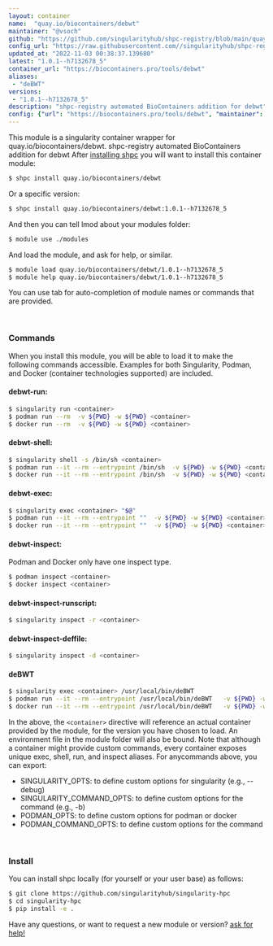 ```yaml
---
layout: container
name:  "quay.io/biocontainers/debwt"
maintainer: "@vsoch"
github: "https://github.com/singularityhub/shpc-registry/blob/main/quay.io/biocontainers/debwt/container.yaml"
config_url: "https://raw.githubusercontent.com//singularityhub/shpc-registry/main/quay.io/biocontainers/debwt/container.yaml"
updated_at: "2022-11-03 00:38:37.139680"
latest: "1.0.1--h7132678_5"
container_url: "https://biocontainers.pro/tools/debwt"
aliases:
 - "deBWT"
versions:
 - "1.0.1--h7132678_5"
description: "shpc-registry automated BioContainers addition for debwt"
config: {"url": "https://biocontainers.pro/tools/debwt", "maintainer": "@vsoch", "description": "shpc-registry automated BioContainers addition for debwt", "latest": {"1.0.1--h7132678_5": "sha256:bae1b7a22194b702a6a9440f245664a5e6073edfc560c9deb81e457d16edfaf8"}, "tags": {"1.0.1--h7132678_5": "sha256:bae1b7a22194b702a6a9440f245664a5e6073edfc560c9deb81e457d16edfaf8"}, "docker": "quay.io/biocontainers/debwt", "aliases": {"deBWT": "/usr/local/bin/deBWT"}}
---
```


This module is a singularity container wrapper for quay.io/biocontainers/debwt.
shpc-registry automated BioContainers addition for debwt
After [installing shpc](#install) you will want to install this container module:


```bash
$ shpc install quay.io/biocontainers/debwt
```

Or a specific version:

```bash
$ shpc install quay.io/biocontainers/debwt:1.0.1--h7132678_5
```

And then you can tell lmod about your modules folder:

```bash
$ module use ./modules
```

And load the module, and ask for help, or similar.

```bash
$ module load quay.io/biocontainers/debwt/1.0.1--h7132678_5
$ module help quay.io/biocontainers/debwt/1.0.1--h7132678_5
```

You can use tab for auto-completion of module names or commands that are provided.

<br>

### Commands

When you install this module, you will be able to load it to make the following commands accessible.
Examples for both Singularity, Podman, and Docker (container technologies supported) are included.

#### debwt-run:

```bash
$ singularity run <container>
$ podman run --rm  -v ${PWD} -w ${PWD} <container>
$ docker run --rm  -v ${PWD} -w ${PWD} <container>
```

#### debwt-shell:

```bash
$ singularity shell -s /bin/sh <container>
$ podman run --it --rm --entrypoint /bin/sh  -v ${PWD} -w ${PWD} <container>
$ docker run --it --rm --entrypoint /bin/sh  -v ${PWD} -w ${PWD} <container>
```

#### debwt-exec:

```bash
$ singularity exec <container> "$@"
$ podman run --it --rm --entrypoint ""  -v ${PWD} -w ${PWD} <container> "$@"
$ docker run --it --rm --entrypoint ""  -v ${PWD} -w ${PWD} <container> "$@"
```

#### debwt-inspect:

Podman and Docker only have one inspect type.

```bash
$ podman inspect <container>
$ docker inspect <container>
```

#### debwt-inspect-runscript:

```bash
$ singularity inspect -r <container>
```

#### debwt-inspect-deffile:

```bash
$ singularity inspect -d <container>
```


#### deBWT

```bash
$ singularity exec <container> /usr/local/bin/deBWT
$ podman run --it --rm --entrypoint /usr/local/bin/deBWT   -v ${PWD} -w ${PWD} <container> -c " $@"
$ docker run --it --rm --entrypoint /usr/local/bin/deBWT   -v ${PWD} -w ${PWD} <container> -c " $@"
```



In the above, the `<container>` directive will reference an actual container provided
by the module, for the version you have chosen to load. An environment file in the
module folder will also be bound. Note that although a container
might provide custom commands, every container exposes unique exec, shell, run, and
inspect aliases. For anycommands above, you can export:

 - SINGULARITY_OPTS: to define custom options for singularity (e.g., --debug)
 - SINGULARITY_COMMAND_OPTS: to define custom options for the command (e.g., -b)
 - PODMAN_OPTS: to define custom options for podman or docker
 - PODMAN_COMMAND_OPTS: to define custom options for the command

<br>

### Install

You can install shpc locally (for yourself or your user base) as follows:

```bash
$ git clone https://github.com/singularityhub/singularity-hpc
$ cd singularity-hpc
$ pip install -e .
```

Have any questions, or want to request a new module or version? [ask for help!](https://github.com/singularityhub/singularity-hpc/issues)